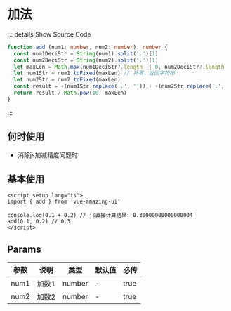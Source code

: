 # 加法

::: details Show Source Code

```ts
function add (num1: number, num2: number): number {
  const num1DeciStr = String(num1).split('.')[1]
  const num2DeciStr = String(num2).split('.')[1]
  let maxLen = Math.max(num1DeciStr?.length || 0, num2DeciStr?.length || 0) // 两数中最长的小数位长度
  let num1Str = num1.toFixed(maxLen) // 补零，返回字符串
  let num2Str = num2.toFixed(maxLen)
  const result = +(num1Str.replace('.', '')) + +(num2Str.replace('.', '')) // 转换为整数相加
  return result / Math.pow(10, maxLen)
}
```

:::

## 何时使用

- 消除js加减精度问题时

## 基本使用

```vue
<script setup lang="ts">
import { add } from 'vue-amazing-ui'

console.log(0.1 + 0.2) // js直接计算结果: 0.30000000000000004
add(0.1, 0.2) // 0.3
</script>
```

## Params

参数 | 说明 | 类型 | 默认值 | 必传
-- | -- | -- | -- | --
num1 | 加数1 | number | - | true
num2 | 加数2 | number | - | true
